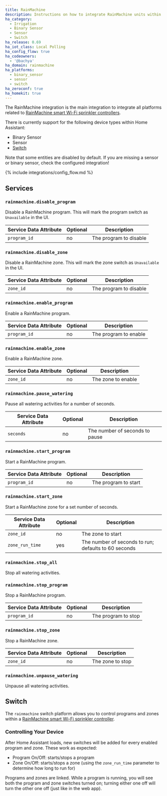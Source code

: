 ```yaml
---
title: RainMachine
description: Instructions on how to integrate RainMachine units within Home Assistant.
ha_category:
  - Irrigation
  - Binary Sensor
  - Sensor
  - Switch
ha_release: 0.69
ha_iot_class: Local Polling
ha_config_flow: true
ha_codeowners:
  - '@bachya'
ha_domain: rainmachine
ha_platforms:
  - binary_sensor
  - sensor
  - switch
ha_zeroconf: true
ha_homekit: true
---
```


The RainMachine integration is the main integration to integrate all platforms related to [RainMachine smart Wi-Fi sprinkler controllers](https://www.rainmachine.com/).

There is currently support for the following device types within Home Assistant:

- Binary Sensor
- Sensor
- [Switch](#switch)

Note that some entities are disabled by default. If you are missing a sensor or binary sensor, check the configured integration!

{% include integrations/config_flow.md %}

## Services

### `rainmachine.disable_program`

Disable a RainMachine program. This will mark the program switch as
`Unavailable` in the UI.

| Service Data Attribute    | Optional | Description                                                 |
|---------------------------|----------|-------------------------------------------------------------|
| `program_id  `              |      no  | The program to disable                                      |

### `rainmachine.disable_zone`

Disable a RainMachine zone. This will mark the zone switch as
`Unavailable` in the UI.

| Service Data Attribute    | Optional | Description                                                 |
|---------------------------|----------|-------------------------------------------------------------|
| `zone_id  `                 |      no  | The program to disable                                      |

### `rainmachine.enable_program`

Enable a RainMachine program.

| Service Data Attribute    | Optional | Description                                                 |
|---------------------------|----------|-------------------------------------------------------------|
| `program_id  `              |      no  | The program to enable                                       |

### `rainmachine.enable_zone`

Enable a RainMachine zone.

| Service Data Attribute    | Optional | Description                                                 |
|---------------------------|----------|-------------------------------------------------------------|
| `zone_id  `                 |      no  | The zone to enable                                          |

### `rainmachine.pause_watering`

Pause all watering activities for a number of seconds.

| Service Data Attribute    | Optional | Description                                                 |
|---------------------------|----------|-------------------------------------------------------------|
| `seconds`                   |      no  | The number of seconds to pause                              |

### `rainmachine.start_program`

Start a RainMachine program.

| Service Data Attribute    | Optional | Description                                                 |
|---------------------------|----------|-------------------------------------------------------------|
| `program_id  `              |      no  | The program to start                                        |

### `rainmachine.start_zone`

Start a RainMachine zone for a set number of seconds.

| Service Data Attribute    | Optional | Description                                                 |
|---------------------------|----------|-------------------------------------------------------------|
| `zone_id`                   |      no  | The zone to start                                           |
| `zone_run_time`             |      yes | The number of seconds to run; defaults to 60 seconds        |

### `rainmachine.stop_all`

Stop all watering activities.

### `rainmachine.stop_program`

Stop a RainMachine program.

| Service Data Attribute    | Optional | Description                                                 |
|---------------------------|----------|-------------------------------------------------------------|
| `program_id  `              |      no  | The program to stop                                         |

### `rainmachine.stop_zone`

Stop a RainMachine zone.

| Service Data Attribute    | Optional | Description                                                 |
|---------------------------|----------|-------------------------------------------------------------|
| `zone_id  `                 |      no  | The zone to stop                                            |

### `rainmachine.unpause_watering`

Unpause all watering activities.

## Switch

The `rainmachine` switch platform allows you to control programs and zones within a [RainMachine smart Wi-Fi sprinkler controller](https://www.rainmachine.com/).

### Controlling Your Device

After Home Assistant loads, new switches will be added for every enabled program and zone. These work as expected:

- Program On/Off: starts/stops a program
- Zone On/Off: starts/stops a zone (using the `zone_run_time` parameter to determine how long to run for)

Programs and zones are linked. While a program is running, you will see both the program and zone switches turned on; turning either one off will turn the other one off (just like in the web app).
